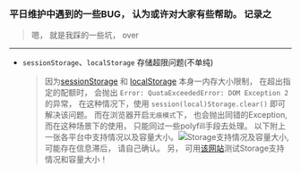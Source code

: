 ### 平日维护中遇到的一些BUG， 认为或许对大家有些帮助。 记录之

> 嗯， 就是我踩的一些坑， over

------

+ `sessionStorage`、`localStorage` 存储超限问题(不单纯)
    >  因为[sessionStorage](https://developer.mozilla.org/zh-CN/docs/Web/API/Window/sessionStorage) 和 [localStorage](https://developer.mozilla.org/zh-CN/docs/Web/API/Window/localStorage) 本身一内存大小限制， 在超出指定的配额时， 会抛出 `Error: QuotaExceededError: DOM Exception 2` 的异常， 
       在这种情况下，使用 `session(local)Storage.clear()` 即可解决该问题。 而在浏览器开启`无痕模式`下， 也会抛出同错的Exception, 而在这种场景下的使用， 
       只能同过一些polyfill手段去处理。 以下附上一张各平台中支持情况以及容量大小。![Storage支持情况及容量大小](https://github.com/inJs/blog/blob/master/assets/bugs/storage-supports.png), 可能存在信息滞后， 请自己确认。
       另， 可用[该网站](http://dev-test.nemikor.com/web-storage/support-test/)测试Storage支持情况和容量大小！